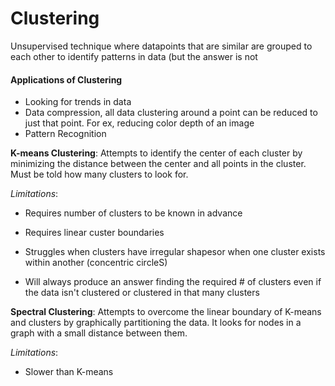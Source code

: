 # Clustering
Unsupervised technique where datapoints that are similar are grouped to each other to identify patterns in data (but the answer is not

#### Applications of Clustering
- Looking for trends in data
- Data compression, all data clustering around a point can be reduced to just that point. For ex, reducing color depth of an image
- Pattern Recognition

**K-means Clustering**: Attempts to identify the center of each cluster by minimizing the distance between the center and all points in the cluster. Must be told how many clusters to look for.

_Limitations_: 
- Requires number of clusters to be known in advance
              
- Requires linear custer boundaries
              
- Struggles when clusters have irregular shapesor when one cluster exists within another (concentric circleS)
              
- Will always produce an answer finding the required # of clusters even if the data isn't clustered or clustered in that many clusters
                      

**Spectral Clustering**: Attempts to overcome the linear boundary of K-means and clusters by graphically partitioning the data. It looks for nodes in a graph with a small distance between them.

_Limitations_:
- Slower than K-means
